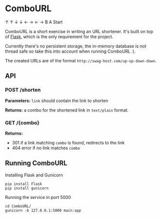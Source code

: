 # ComboURL
↑ ↑ ↓ ↓ ← → ← → B A Start

ComboURL is a short exercise in writing an URL shortener.
It's built on top of [Flask](http://flask.pocoo.org/), which is
the only requirement for the project.

Currently there's no persistent storage, the in-memory database
is not thread safe so take this into account when running ComboURL :).

The created URLs are of the format `http://swag-host.com/up-up-down-down`.

## API

### POST /shorten
**Parameters:** `link` should contain the link to shorten

**Returns:** a combo for the shortened link in `text/plain` format.

### GET /{combo}
**Returns:**
* 301 if a link matching `combo` is found, redirects to the link
* 404 error if no link matches `combo`

## Running ComboURL

Installing Flask and Gunicorn

    pip install Flask
    pip install gunicorn

Running the service in port 5000

    cd ComboURL/
    gunicorn -b 127.0.0.1:5000 main:app
